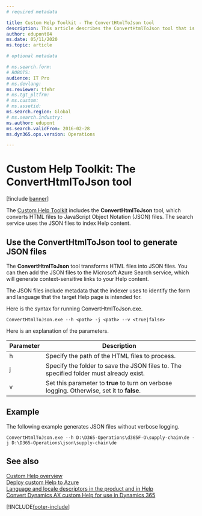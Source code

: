 ```yaml
---
# required metadata

title: Custom Help Toolkit - The ConvertHtmlToJson tool
description: This article describes the ConvertHtmlToJson tool that is included in the Custom Help Toolkit for Finance and Operations apps. 
author: edupont04
ms.date: 05/11/2020
ms.topic: article

# optional metadata

# ms.search.form: 
# ROBOTS: 
audience: IT Pro
# ms.devlang: 
ms.reviewer: tfehr
# ms.tgt_pltfrm: 
# ms.custom: 
# ms.assetid: 
ms.search.region: Global
# ms.search.industry: 
ms.author: edupont
ms.search.validFrom: 2016-02-28
ms.dyn365.ops.version: Operations

---
```


# Custom Help Toolkit: The ConvertHtmlToJson tool

[!include [banner](../includes/banner.md)]

The [Custom Help Toolkit](custom-help-toolkit.md) includes the **ConvertHtmlToJson** tool, which converts HTML files to JavaScript Object Notation (JSON) files. The search service uses the JSON files to index Help content.

## <a name="json"></a>Use the ConvertHtmlToJson tool to generate JSON files

The **ConvertHtmlToJson** tool transforms HTML files into JSON files. You can then add the JSON files to the Microsoft Azure Search service, which will generate context-sensitive links to your Help content.

The JSON files include metadata that the indexer uses to identify the form and language that the target Help page is intended for.

Here is the syntax for running ConvertHtmlToJson.exe.

```
ConvertHtmlToJson.exe --h <path> -j <path> --v <true|false>
```

Here is an explanation of the parameters.

| Parameter | Description |
|-----------|-------------|
| h | Specify the path of the HTML files to process. |
| j | Specify the folder to save the JSON files to. The specified folder must already exist. |
| v | Set this parameter to **true** to turn on verbose logging. Otherwise, set it to **false**. |

## Example

The following example generates JSON files without verbose logging.

```
ConvertHtmlToJson.exe --h D:\D365-Operations\d365F-O\supply-chain\de -j D:\D365-Operations\json\supply-chain\de
```

## See also

[Custom Help overview](custom-help-overview.md)  
[Deploy custom Help to Azure](walkthrough-help-azure.md)  
[Language and locale descriptors in the product and in Help](language-locale.md)  
[Convert Dynamics AX custom Help for use in Dynamics 365](migrate-dynamicsax2012.md)


[!INCLUDE[footer-include](../../../includes/footer-banner.md)]